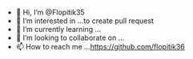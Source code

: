 - 👋 Hi, I’m @Flopitik35
- 👀 I’m interested in ...to create pull request
- 🌱 I’m currently learning ...
- 💞️ I’m looking to collaborate on ...
- 📫 How to reach me ...https://github.com/flopitik36

<!---
Flopitik35 is a ✨ special ✨ repository because its `README.md` (this file) appears on your GitHub profile.
You can click the Preview link to take a look at your changes.
--->
